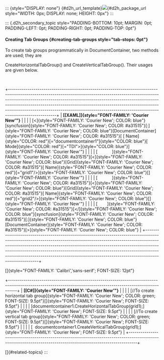 ::: {style="DISPLAY: none"}
[](ms-xhelp:///?Id=d2h_url_template){#d2h_url_template}![](!package_url!){#d2h_package_url style="WIDTH: 0px; DISPLAY: none; HEIGHT: 0px"}
:::

::: {.d2h_secondary_topic style="PADDING-BOTTOM: 10pt; MARGIN: 0pt; PADDING-LEFT: 0pt; PADDING-RIGHT: 0pt; PADDING-TOP: 0pt"}
#### Creating Tab Groups {#creating-tab-groups style="tab-stops: 0pt"}

To create tab groups programmatically in DocumentContainer, two methods are used; they are

CreateHorizontalTabGroup() and CreateVerticalTabGroup(). Their usages are given below.

 

+------------------------------------------------------------------------------------------------------------------------------------------------------------------------------------------------------------------------------------------------------------------------------------------------------------------------------------------------------------------------------------------------------------------------------+
| **[\[XAML\]]{style="FONT-FAMILY: 'Courier New'"}**                                                                                                                                                                                                                                                                                                                                                                           |
|                                                                                                                                                                                                                                                                                                                                                                                                                              |
| [\<]{style="FONT-FAMILY: 'Courier New'; COLOR: blue"}[syncfusion]{style="FONT-FAMILY: 'Courier New'; COLOR: #a31515"}[:]{style="FONT-FAMILY: 'Courier New'; COLOR: blue"}[DocumentContainer]{style="FONT-FAMILY: 'Courier New'; COLOR: #a31515"}[ [ Name]{style="COLOR: red"}[=\"documentcontainer1\"]{style="COLOR: blue"}[ Mode]{style="COLOR: red"}[=\"TDI\"\>]{style="COLOR: blue"}]{style="FONT-FAMILY: 'Courier New'"} |
|                                                                                                                                                                                                                                                                                                                                                                                                                              |
| [            ]{style="FONT-FAMILY: 'Courier New'; COLOR: #a31515"}[\<]{style="FONT-FAMILY: 'Courier New'; COLOR: blue"}[Grid]{style="FONT-FAMILY: 'Courier New'; COLOR: #a31515"}[ Name]{style="FONT-FAMILY: 'Courier New'; COLOR: red"}[=\"grid1\"/\>]{style="FONT-FAMILY: 'Courier New'; COLOR: blue"}[]{style="FONT-FAMILY: 'Courier New'"}                                                                               |
|                                                                                                                                                                                                                                                                                                                                                                                                                              |
| [            ]{style="FONT-FAMILY: 'Courier New'; COLOR: #a31515"}[\<]{style="FONT-FAMILY: 'Courier New'; COLOR: blue"}[Grid]{style="FONT-FAMILY: 'Courier New'; COLOR: #a31515"}[ Name]{style="FONT-FAMILY: 'Courier New'; COLOR: red"}[=\"grid2\"/\>]{style="FONT-FAMILY: 'Courier New'; COLOR: blue"}[]{style="FONT-FAMILY: 'Courier New'"}                                                                               |
|                                                                                                                                                                                                                                                                                                                                                                                                                              |
| [        ]{style="FONT-FAMILY: 'Courier New'; COLOR: #a31515"}[\</]{style="FONT-FAMILY: 'Courier New'; COLOR: blue"}[syncfusion]{style="FONT-FAMILY: 'Courier New'; COLOR: #a31515"}[:]{style="FONT-FAMILY: 'Courier New'; COLOR: blue"}[DocumentContainer]{style="FONT-FAMILY: 'Courier New'; COLOR: #a31515"}[\>]{style="FONT-FAMILY: 'Courier New'; COLOR: blue"}                                                         |
+------------------------------------------------------------------------------------------------------------------------------------------------------------------------------------------------------------------------------------------------------------------------------------------------------------------------------------------------------------------------------------------------------------------------------+

[]{style="FONT-FAMILY: 'Calibri','sans-serif'; FONT-SIZE: 12pt"} 

+----------------------------------------------------------------------------------------------------------------------------------------------------------------+
| **[\[C#\]]{style="FONT-FAMILY: 'Courier New'"}**                                                                                                               |
|                                                                                                                                                                |
| [//To create horizontal tab group]{style="FONT-FAMILY: 'Courier New'; COLOR: green; FONT-SIZE: 9.5pt"}[]{style="FONT-FAMILY: 'Courier New'; FONT-SIZE: 9.5pt"} |
|                                                                                                                                                                |
| [documentcontainer1.CreateHorizontalTabGroup(grid1);]{style="FONT-FAMILY: 'Courier New'; FONT-SIZE: 9.5pt"}                                                    |
|                                                                                                                                                                |
| [//To create vertical tab group]{style="FONT-FAMILY: 'Courier New'; COLOR: green; FONT-SIZE: 9.5pt"}[]{style="FONT-FAMILY: 'Courier New'; FONT-SIZE: 9.5pt"}   |
|                                                                                                                                                                |
| [  documentcontainer1.CreateVerticalTabGroup(grid1);]{style="FONT-FAMILY: 'Courier New'; FONT-SIZE: 9.5pt"}                                                    |
+----------------------------------------------------------------------------------------------------------------------------------------------------------------+

[]{#related-topics}
:::
